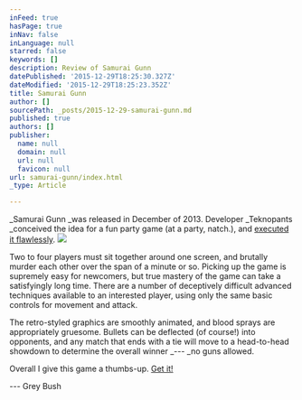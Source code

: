 ```yaml
---
inFeed: true
hasPage: true
inNav: false
inLanguage: null
starred: false
keywords: []
description: Review of Samurai Gunn
datePublished: '2015-12-29T18:25:30.327Z'
dateModified: '2015-12-29T18:25:23.352Z'
title: Samurai Gunn
author: []
sourcePath: _posts/2015-12-29-samurai-gunn.md
published: true
authors: []
publisher:
  name: null
  domain: null
  url: null
  favicon: null
url: samurai-gunn/index.html
_type: Article

---
```

_Samurai Gunn _was released in December of 2013\. Developer _Teknopants _conceived the idea for a fun party game (at a party, natch.), and [executed it flawlessly][0].
![](https://the-grid-user-content.s3-us-west-2.amazonaws.com/5950fdba-f3c4-49f4-8259-5fd8b9d354b5.png)

Two to four players must sit together around one screen, and brutally murder each other over the span of a minute or so. Picking up the game is supremely easy for newcomers, but true mastery of the game can take a satisfyingly long time. There are a number of deceptively difficult advanced techniques available to an interested player, using only the same basic controls for movement and attack.

The retro-styled graphics are smoothly animated, and blood sprays are appropriately gruesome. Bullets can be deflected (of course!) into opponents, and any match that ends with a tie will move to a head-to-head showdown to determine the overall winner _--- _no guns allowed.

Overall I give this game a thumbs-up. [Get it!][1]

--- Grey Bush

[0]: https://youtu.be/kOf_AiaF_Jo
[1]: http://store.steampowered.com/app/239090/